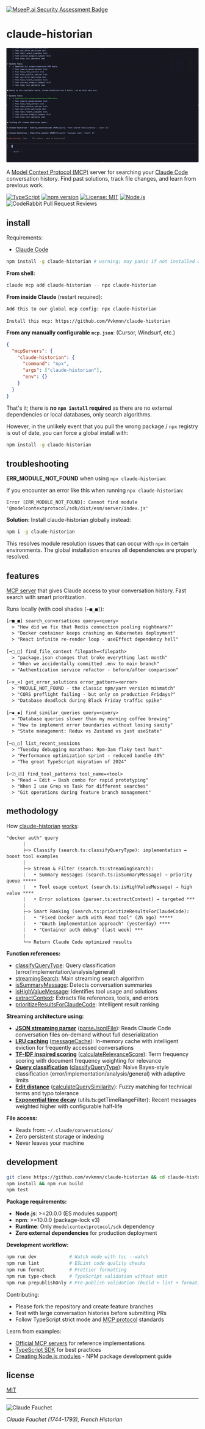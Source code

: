 [![MseeP.ai Security Assessment Badge](https://mseep.net/pr/vvkmnn-claude-historian-badge.png)](https://mseep.ai/app/vvkmnn-claude-historian)

# claude-historian

![claude-historian](demo.gif)

A [Model Context Protocol (MCP)](https://modelcontextprotocol.io/) server for searching your [Claude Code](https://docs.anthropic.com/en/docs/claude-code) conversation history. Find past solutions, track file changes, and learn from previous work.

[![TypeScript](https://img.shields.io/badge/TypeScript-007ACC?logo=typescript&logoColor=white)](https://www.typescriptlang.org/)
[![npm version](https://img.shields.io/npm/v/claude-historian.svg)](https://www.npmjs.com/package/claude-historian)
[![License: MIT](https://img.shields.io/badge/License-MIT-yellow.svg)](https://opensource.org/licenses/MIT)
[![Node.js](https://img.shields.io/badge/node-%3E%3D18-brightgreen)](https://nodejs.org/)
![CodeRabbit Pull Request Reviews](https://img.shields.io/coderabbit/prs/github/Vvkmnn/claude-historian?utm_source=oss&utm_medium=github&utm_campaign=Vvkmnn%2Fclaude-historian&labelColor=171717&color=FF570A&link=https%3A%2F%2Fcoderabbit.ai&label=CodeRabbit+Reviews)

## install

Requirements:

- [Claude Code](https://claude.ai/code)

```bash
npm install -g claude-historian # warning; may panic if not installed with npx first
```

**From shell:**

```bash
claude mcp add claude-historian -- npx claude-historian
```

**From inside Claude** (restart required):

```
Add this to our global mcp config: npx claude-historian

Install this mcp: https://github.com/Vvkmnn/claude-historian
```

**From any manually configurable `mcp.json`**: (Cursor, Windsurf, etc.)

```json
{
  "mcpServers": {
    "claude-historian": {
      "command": "npx",
      "args": ["claude-historian"],
      "env": {}
    }
  }
}
```

That's it; there is **no `npm install` required** as there are no external dependencies or local databases, only search algorithms.

However, in the unlikely event that you pull the wrong package / `npx` registry is out of date, you can force a global install with:

```bash
npm install -g claude-historian
```

## troubleshooting

**ERR_MODULE_NOT_FOUND** when using `npx claude-historian`:

If you encounter an error like this when running `npx claude-historian`:

```
Error [ERR_MODULE_NOT_FOUND]: Cannot find module '@modelcontextprotocol/sdk/dist/esm/server/index.js'
```

**Solution**: Install claude-historian globally instead:

```bash
npm i -g claude-historian
```

This resolves module resolution issues that can occur with `npx` in certain environments. The global installation ensures all dependencies are properly resolved.

## features

[MCP server](https://modelcontextprotocol.io/) that gives Claude access to your conversation history. Fast search with smart prioritization.

Runs locally (with cool shades `[⌐■_■]`):

```
[⌐■_■] search_conversations query=<query>
  > "How did we fix that Redis connection pooling nightmare?"
  > "Docker container keeps crashing on Kubernetes deployment"
  > "React infinite re-render loop - useEffect dependency hell"

[⌐□_□] find_file_context filepath=<filepath>
  > "package.json changes that broke everything last month"
  > "When we accidentally committed .env to main branch"
  > "Authentication service refactor - before/after comparison"

[⌐×_×] get_error_solutions error_pattern=<error>
  > "MODULE_NOT_FOUND - the classic npm/yarn version mismatch"
  > "CORS preflight failing - but only on production Fridays?"
  > "Database deadlock during Black Friday traffic spike"

[⌐◆_◆] find_similar_queries query=<query>
  > "Database queries slower than my morning coffee brewing"
  > "How to implement error boundaries without losing sanity"
  > "State management: Redux vs Zustand vs just useState"

[⌐○_○] list_recent_sessions
  > "Tuesday debugging marathon: 9pm-3am flaky test hunt"
  > "Performance optimization sprint - reduced bundle 40%"
  > "The great TypeScript migration of 2024"

[⌐⎚_⎚] find_tool_patterns tool_name=<tool>
  > "Read → Edit → Bash combo for rapid prototyping"
  > "When I use Grep vs Task for different searches"
  > "Git operations during feature branch management"
```

## methodology

How [claude-historian](https://github.com/Vvkmnn/claude-historian) [works](https://github.com/Vvkmnn/claude-historian/tree/master/src):

```
"docker auth" query
      |
      ├─> Classify (search.ts:classifyQueryType): implementation → boost tool examples
      |
      ├─> Stream & Filter (search.ts:streamingSearch):
      |   • Summary messages (search.ts:isSummaryMessage) → priority queue *****
      |   • Tool usage context (search.ts:isHighValueMessage) → high value ****
      |   • Error solutions (parser.ts:extractContext) → targeted ***
      |
      ├─> Smart Ranking (search.ts:prioritizeResultsForClaudeCode):
      |   • "Fixed Docker auth with Read tool" (2h ago) *****
      |   • "OAuth implementation approach" (yesterday) ****
      |   • "Container auth debug" (last week) ***
      |
      └─> Return Claude Code optimized results
```

**Function references:**

- [classifyQueryType](https://github.com/Vvkmnn/claude-historian/blob/master/src/search.ts#L294): Query classification (error/implementation/analysis/general)
- [streamingSearch](https://github.com/Vvkmnn/claude-historian/blob/master/src/search.ts#L53): Main streaming search algorithm
- [isSummaryMessage](https://github.com/Vvkmnn/claude-historian/blob/master/src/search.ts#L161): Detects conversation summaries
- [isHighValueMessage](https://github.com/Vvkmnn/claude-historian/blob/master/src/search.ts#L182): Identifies tool usage and solutions
- [extractContext](https://github.com/Vvkmnn/claude-historian/blob/master/src/parser.ts#L74): Extracts file references, tools, and errors
- [prioritizeResultsForClaudeCode](https://github.com/Vvkmnn/claude-historian/blob/master/src/search.ts#L213): Intelligent result ranking

**Streaming architecture using:**

- **[JSON streaming parser](https://en.wikipedia.org/wiki/JSON_streaming)** ([parseJsonlFile](https://github.com/Vvkmnn/claude-historian/blob/master/src/parser.ts#L16)): Reads Claude Code conversation files on-demand without full deserialization
- **[LRU caching](<https://en.wikipedia.org/wiki/Cache_replacement_policies#Least_recently_used_(LRU)>)** ([messageCache](https://github.com/Vvkmnn/claude-historian/blob/master/src/search.ts#L88)): In-memory cache with intelligent eviction for frequently accessed conversations
- **[TF-IDF inspired scoring](https://en.wikipedia.org/wiki/Tf%E2%80%93idf)** ([calculateRelevanceScore](https://github.com/Vvkmnn/claude-historian/blob/master/src/search.ts#L356)): Term frequency scoring with document frequency weighting for relevance
- **[Query classification](https://en.wikipedia.org/wiki/Text_classification)** ([classifyQueryType](https://github.com/Vvkmnn/claude-historian/blob/master/src/search.ts#L294)): Naive Bayes-style classification (error/implementation/analysis/general) with adaptive limits
- **[Edit distance](https://en.wikipedia.org/wiki/Edit_distance)** ([calculateQuerySimilarity](https://github.com/Vvkmnn/claude-historian/blob/master/src/search-helpers.ts#L19)): Fuzzy matching for technical terms and typo tolerance
- **[Exponential time decay](https://en.wikipedia.org/wiki/Exponential_decay)** (utils.ts:getTimeRangeFilter): Recent messages weighted higher with configurable half-life

**File access:**

- Reads from: `~/.claude/conversations/`
- Zero persistent storage or indexing
- Never leaves your machine

## development

```bash
git clone https://github.com/vvkmnn/claude-historian && cd claude-historian
npm install && npm run build
npm test
```

**Package requirements:**

- **Node.js**: >=20.0.0 (ES modules support)
- **npm**: >=10.0.0 (package-lock v3)
- **Runtime**: Only `@modelcontextprotocol/sdk` dependency
- **Zero external dependencies** for production deployment

**Development workflow:**

```bash
npm run dev            # Watch mode with tsc --watch
npm run lint           # ESLint code quality checks
npm run format         # Prettier formatting
npm run type-check     # TypeScript validation without emit
npm run prepublishOnly # Pre-publish validation (build + lint + format)
```

Contributing:

- Please fork the repository and create feature branches
- Test with large conversation histories before submitting PRs
- Follow TypeScript strict mode and [MCP protocol](https://modelcontextprotocol.io/specification) standards

Learn from examples:

- [Official MCP servers](https://github.com/modelcontextprotocol/servers) for reference implementations
- [TypeScript SDK](https://github.com/modelcontextprotocol/typescript-sdk) for best practices
- [Creating Node.js modules](https://docs.npmjs.com/creating-node-js-modules) - NPM package development guide

## license

[MIT](LICENSE)

---

![Claude Fauchet](https://upload.wikimedia.org/wikipedia/commons/thumb/b/bf/Claude_Fauchet_par_Thomas_de_Leu.jpg/336px-Claude_Fauchet_par_Thomas_de_Leu.jpg)

_Claude Fauchet (1744-1793), French Historian_
